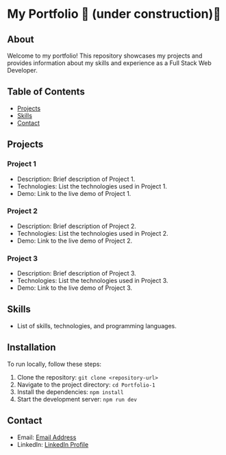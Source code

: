 # My Portfolio 🚧 (under construction)🚧

## About

Welcome to my portfolio! This repository showcases my projects and provides information about my skills and experience as a Full Stack Web Developer.

## Table of Contents

- [Projects](#projects)
- [Skills](#skills)
- [Contact](#contact)

## Projects

### Project 1

- Description: Brief description of Project 1.
- Technologies: List the technologies used in Project 1.
- Demo: Link to the live demo of Project 1.

### Project 2

- Description: Brief description of Project 2.
- Technologies: List the technologies used in Project 2.
- Demo: Link to the live demo of Project 2.

### Project 3

- Description: Brief description of Project 3.
- Technologies: List the technologies used in Project 3.
- Demo: Link to the live demo of Project 3.

## Skills

- List of skills, technologies, and programming languages.

## Installation

To run locally, follow these steps:

1. Clone the repository: `git clone <repository-url>`
2. Navigate to the project directory: `cd Portfolio-1`
3. Install the dependencies: `npm install`
4. Start the development server: `npm run dev`

## Contact

- Email: [  Email Address](mailto:fwasil83@gmail.com)
- LinkedIn: [  LinkedIn Profile](https://www.linkedin.com/in/shay-wasil-3bb889130/)

